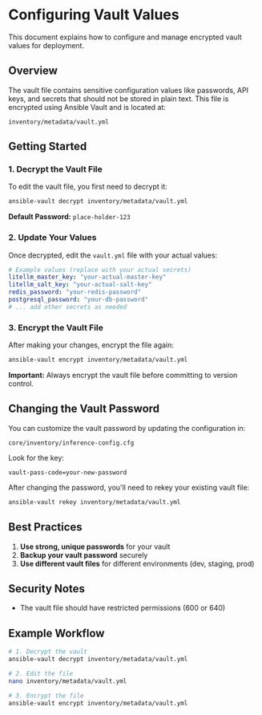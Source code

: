 # Configuring Vault Values

This document explains how to configure and manage encrypted vault values for deployment.

## Overview

The vault file contains sensitive configuration values like passwords, API keys, and secrets that should not be stored in plain text. This file is encrypted using Ansible Vault and is located at:

```
inventory/metadata/vault.yml
```

## Getting Started

### 1. Decrypt the Vault File

To edit the vault file, you first need to decrypt it:

```bash
ansible-vault decrypt inventory/metadata/vault.yml
```

**Default Password:** `place-holder-123`

### 2. Update Your Values

Once decrypted, edit the `vault.yml` file with your actual values:

```yaml
# Example values (replace with your actual secrets)
litellm_master_key: "your-actual-master-key"
litellm_salt_key: "your-actual-salt-key"
redis_password: "your-redis-password"
postgresql_password: "your-db-password"
# ... add other secrets as needed
```

### 3. Encrypt the Vault File

After making your changes, encrypt the file again:

```bash
ansible-vault encrypt inventory/metadata/vault.yml
```

**Important:** Always encrypt the vault file before committing to version control.

## Changing the Vault Password

You can customize the vault password by updating the configuration in:

```
core/inventory/inference-config.cfg
```

Look for the key:
```
vault-pass-code=your-new-password
```

After changing the password, you'll need to rekey your existing vault file:

```bash
ansible-vault rekey inventory/metadata/vault.yml
```

## Best Practices

1. **Use strong, unique passwords** for your vault
2. **Backup your vault password** securely
3. **Use different vault files** for different environments (dev, staging, prod)

## Security Notes
- The vault file should have restricted permissions (600 or 640)

## Example Workflow

```bash
# 1. Decrypt the vault
ansible-vault decrypt inventory/metadata/vault.yml

# 2. Edit the file
nano inventory/metadata/vault.yml

# 3. Encrypt the file
ansible-vault encrypt inventory/metadata/vault.yml
```
